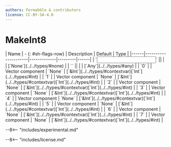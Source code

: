 ```yaml
---
authors: Formabble & contributors
license: CC-BY-SA-4.0
---
```



# MakeInt8

<div class="sh-parameters" markdown="1">
| Name | - {: #sh-flags-row} | Description | Default | Type |
|------|---------------------|-------------|---------|------|
| `<input>` || | | [`None`](../../types/#none) |
| `<output>` || | | [`Any`](../../types/#any) |
| `0` |  | Vector component | `None` | [`&Int`](../../types/#contextvar)[`Int`](../../types/#int) |
| `1` |  | Vector component | `None` | [`&Int`](../../types/#contextvar)[`Int`](../../types/#int) |
| `2` |  | Vector component | `None` | [`&Int`](../../types/#contextvar)[`Int`](../../types/#int) |
| `3` |  | Vector component | `None` | [`&Int`](../../types/#contextvar)[`Int`](../../types/#int) |
| `4` |  | Vector component | `None` | [`&Int`](../../types/#contextvar)[`Int`](../../types/#int) |
| `5` |  | Vector component | `None` | [`&Int`](../../types/#contextvar)[`Int`](../../types/#int) |
| `6` |  | Vector component | `None` | [`&Int`](../../types/#contextvar)[`Int`](../../types/#int) |
| `7` |  | Vector component | `None` | [`&Int`](../../types/#contextvar)[`Int`](../../types/#int) |

</div>

--8<-- "includes/experimental.md"



--8<-- "includes/license.md"

